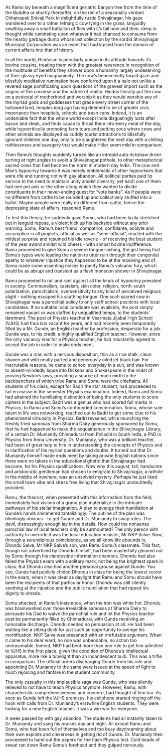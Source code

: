 As Ramu lay beneath a magnificent geriatric banyan tree from the time of the Buddha or shortly thereafter, on the rim of a seasonally verdant Chhatrapati Shivaji Park in delightfully rustic Shivajinagar, his gaze wandered over to a rather lethargic cow lying in the grass, languidly swatting away a small battalion of flies with it’s tail now and then, deep in thought while ruminating upon whatever it had chanced to consume from the nearby garbage dump whose last collection by the sordid Shivajinagar Municipal Corporation was an event that had lapsed from the domain of current affairs into that of history.

In all the world, Hinduism is peculiarly unique in its attitude towards it’s bovine cousins, treating them with the greatest reverence in recognition of the multitude of benefits they shower upon a humanity largely undeserving of their glassy eyed magnanimity. The cow’s benevolently torpid gaze and blissfuly meditative rumination have conferred upon it a halo not unlike a revered sage pontificating upon questions of the gravest import such as the origins of the universe and the nature of reality. Hindus literally put the cow on a pedestal of motherhood and worship it as they would worship any of the myriad gods and goddesses that grace every street corner of the hallowed land, temples long ago having deemed to be of greater civic importance than hospitals, schools and trash cans. Indeed, it is an undeniable fact that the whole world except India disgustingly lusts after bacon and steak, and finds cause to thrust them into every meal of the day, while hypocritically promoting farm tours and petting zoos where cows and other animals are displayed as cuddly tourist attractions to blissfully ignorant children one day, only to be slaughtered the next day with a chilling ruthlessness and savagery that would make Hitler seem mild in comparison.  

Then Ramu’s thoughts suddenly turned like an intrepid auto rickshaw driver turning at right angles to avoid a Shivajinagar pothole, to other metaphorical sacred cows that had become the norm in modern day India. The cow and Man’s hypocrisy towards it was merely emblematic of other hypocrisies that were rife and running riot with gay abandon. All political parties paid lip service to the need to maintain unity amidst diversity, yet each one of them had one pet axis or the other along which they wanted to divide constituents in their never-ending quest for “vote banks”. As if people were no different from cattle to be rounded up and collectively stuffed into a ballot. Maybe people were really no different from cattle, hence the depressing state of affairs, reasoned Ramu.	

To test this theory, he suddenly gave Somu, who had been lazily stretched out in languid repose, a violent kick up his backside without any prior warning. Somu, Ramu’s best friend, compatriot, confidante, acolyte and accomplice in all projects, official as well as “semi-official”, reacted with the mildest surprise and resumed his idle reverie - of receiving the best student of the year award amidst wild cheers - with almost bovine indifference. Ramu proceeded to give Somu a severe tongue-lashing, the gist being that Somu’s types were leading the nation to utter ruin through their congenital apathy to whatever injustice they happened to be at the receiving end of. Somu made some assenting noises to pacify Ramu’s volcanic fury, which could be as abrupt and transient as a flash monsoon shower in Shivajinagar.            

Ramu proceeded to rail and rant against all the kinds of hypocrisy prevalent in society. Communalism, casteism, skin color, religion, north-south polarization, parochialism, oversensitivity to any kind of perceived religious slight - nothing escaped his scathing tongue. One such sacred cow in Shivajinagar was a parochial policy to only staff school positions with local candidates. If no suitable local candidate was available, the post simply remained vacant or was staffed by unqualified temps, to the students’ detriment. The post of Physics teacher in Veermata Jijabai High School (VJHS) had thus lain vacant for years, and had recently been temporarily filled by a Mr. Gunde, an English teacher by profession, desperate for a job. Gunde was, to his credit, a highly qualified English teacher. However, since the only vacancy was for a Physics teacher, he had reluctantly agreed to accept the job in order to make ends meet. 

Gunde was a man with a nervous disposition, thin as a rice stalk, clean shaven and with neatly parted and generously oiled jet black hair. For inscrutable reasons, he came to school everyday in a suit, and was known to absent-mindedly lapse into Dickens and Shakespeare in the midst of proving Newton’s laws, providing a source of much mirth to the backbenchers of which tribe Ramu and Somu were the chieftains. All students of his class, except for Badri the star student, had proceeded to fail en masse in the semester Physics examination. Indeed, Ramu and Somu had attained the humiliating distinction of being the only students to score ciphers in the subject. Badri was a genius who had scored full marks in Physics, to Ramu and Somu’s confounded consternation. Somu, whose sole talent in life was networking, reached out to Badri to get some clue to his phenomenal virtuosity in Physics. Badri revealed, while munching the freshly fried samosas from Sharma Dairy generously sponsored by Somu, that he had happened to make the acquaintance in the Shivajinagar Library, of a certain Dr. Muniandy Chinnadurai from Pollachi in South India, a PhD in Physics from Anna University. Dr. Muniandy, who was a brilliant teacher, had been of great help to him in understanding the concepts of Physics and in clarification of his myriad questions and doubts. It turned out that Dr. Muniandy himself made ends meet by taking private English tuitions since there were no takers in the educational ghetto that Shivajinagar had become, for his Physics qualifications. Now why this august, tall, handsome and aristocratic gentleman had chosen to emigrate to Shivajinagar, a rathole in the middle of nowhere, was an unsolved mystery. Perhaps he just liked the small town vibe and stress free living that Shivajinagar undoubtedly provided.

Ramu, the theorist, when presented with this information from the field, immediately had visions of a grand plan materialize in the intricate pathways of his stellar imagination. A plan to avenge their humiliation at Gunde’s hands shimmered tantalizingly. The outline of the plan was blindingly obvious - to get Gunde and Dr. Muniandy to swap roles. The devil, distressingly enough lay in the details. How could the nonsense parochial law of local teachers only be surmounted? The only person with authority to override it was the local education minister,  Mr NKP Salve. Now, through a serendipitous coincidence, as we all know life abounds in, Dhondu Salve, Mr NKP Salve’s son, was Ramu Somu’s classmate. This fact, though not advertised by Dhondu himself, had been masterfully gleaned out by Somu through his clandestine information channels. Dhondu had also failed the Physics exam with a solitary mark, not being the brightest spark in class. But Dhondu also had another personal grouse against Gunde. You see, Gunde had publicly chided Dhondu in class for being the lowest scorer in the exam, when it was clear as daylight that Ramu and Somu should have been the recipients of that particular honor. Dhondu was still silently seething at the injustice and the public humiliation that had ripped his dignity to shreds. 

Somu attacked, at Ramu’s insistence, when the iron was white hot. Dhondu was brainwashed over those irresistible samosas at Sharma Dairy to persuade his Dad to waive the parochial rule and let the Physics teacher post be permanently filled by Chinnadurai, with Gunde receiving an honorable discharge. Dhondu needed no persuasion at all. He had been waiting like a sitting duck for just such an opportunity to avenge his mortification. NKP Salve was presented with an irrefutable argument. When it came to his dear ward, no rule was unbendable, no action too unreasonable. Indeed, NKP had bent more than one rule to get him admitted to VJHS in the first place, given the condition of Dhondu’s intellectual apparatus, more like a tubelight than an incandescent bulb. This was a trifle in comparison. The official orders discharging Gunde from his role and appointing Dr. Muniandy to the same were issued at the speed of light to much rejoicing and fanfare in the student community. 

The only casualty in this implausible saga was Gunde, who was silently relieved to not have to teach Physics anymore. However, Ramu, with characteristic comprehensiveness and concern, had thought of him too. As soon as Gunde left the VJHS premises, his cellphone started ringing off the hook with calls from Dr. Muniandy’s erstwhile English students. They were looking for a new English teacher. It was a win win for everyone.  

A week passed by with gay abandon. The students had all instantly taken to Dr. Muniandy and sang his praises day and night. All except Ramu and Somu, who had been full of themselves and too busy daydreaming about their own exploits and cleverness in getting rid of Gunde. Dr. Muniandy then proceeded to hand out the papers for the flash Physics test. Cold beads of sweat ran down Ramu Somu’s forehead and they gulped nervously.
